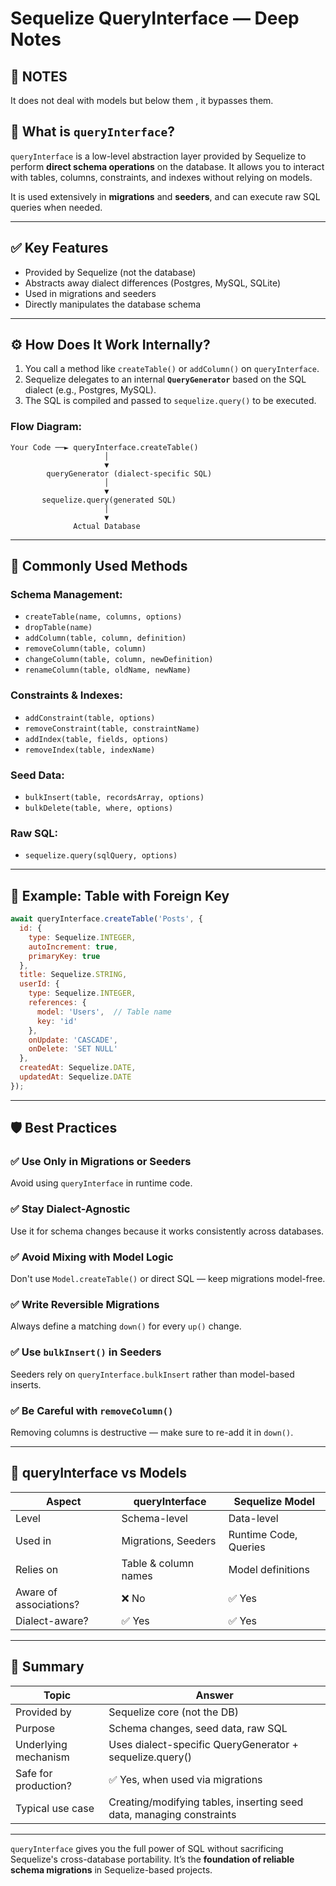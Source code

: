 # Sequelize QueryInterface — Deep Notes

## 🌟 NOTES
It does not deal with models but below them , it bypasses them.

## 🧰 What is `queryInterface`?

`queryInterface` is a low-level abstraction layer provided by Sequelize to perform **direct schema operations** on the database. It allows you to interact with tables, columns, constraints, and indexes without relying on models.

It is used extensively in **migrations** and **seeders**, and can execute raw SQL queries when needed.

---

## ✅ Key Features

* Provided by Sequelize (not the database)
* Abstracts away dialect differences (Postgres, MySQL, SQLite)
* Used in migrations and seeders
* Directly manipulates the database schema

---

## ⚙️ How Does It Work Internally?

1. You call a method like `createTable()` or `addColumn()` on `queryInterface`.
2. Sequelize delegates to an internal **`QueryGenerator`** based on the SQL dialect (e.g., Postgres, MySQL).
3. The SQL is compiled and passed to `sequelize.query()` to be executed.

### Flow Diagram:

```
Your Code ──► queryInterface.createTable()
                     │
                     ▼
        queryGenerator (dialect-specific SQL)
                     │
                     ▼
       sequelize.query(generated SQL)
                     │
                     ▼
              Actual Database
```

---

## 🔧 Commonly Used Methods

### Schema Management:

* `createTable(name, columns, options)`
* `dropTable(name)`
* `addColumn(table, column, definition)`
* `removeColumn(table, column)`
* `changeColumn(table, column, newDefinition)`
* `renameColumn(table, oldName, newName)`

### Constraints & Indexes:

* `addConstraint(table, options)`
* `removeConstraint(table, constraintName)`
* `addIndex(table, fields, options)`
* `removeIndex(table, indexName)`

### Seed Data:

* `bulkInsert(table, recordsArray, options)`
* `bulkDelete(table, where, options)`

### Raw SQL:

* `sequelize.query(sqlQuery, options)`

---

## 🔐 Example: Table with Foreign Key

```js
await queryInterface.createTable('Posts', {
  id: {
    type: Sequelize.INTEGER,
    autoIncrement: true,
    primaryKey: true
  },
  title: Sequelize.STRING,
  userId: {
    type: Sequelize.INTEGER,
    references: {
      model: 'Users',  // Table name
      key: 'id'
    },
    onUpdate: 'CASCADE',
    onDelete: 'SET NULL'
  },
  createdAt: Sequelize.DATE,
  updatedAt: Sequelize.DATE
});
```

---

## 🛡️ Best Practices

### ✅ Use Only in Migrations or Seeders

Avoid using `queryInterface` in runtime code.

### ✅ Stay Dialect-Agnostic

Use it for schema changes because it works consistently across databases.

### ✅ Avoid Mixing with Model Logic

Don't use `Model.createTable()` or direct SQL — keep migrations model-free.

### ✅ Write Reversible Migrations

Always define a matching `down()` for every `up()` change.

### ✅ Use `bulkInsert()` in Seeders

Seeders rely on `queryInterface.bulkInsert` rather than model-based inserts.

### ✅ Be Careful with `removeColumn()`

Removing columns is destructive — make sure to re-add it in `down()`.

---

## 🔎 queryInterface vs Models

| Aspect                 | queryInterface       | Sequelize Model       |
| ---------------------- | -------------------- | --------------------- |
| Level                  | Schema-level         | Data-level            |
| Used in                | Migrations, Seeders  | Runtime Code, Queries |
| Relies on              | Table & column names | Model definitions     |
| Aware of associations? | ❌ No                 | ✅ Yes                 |
| Dialect-aware?         | ✅ Yes                | ✅ Yes                 |

---

## 🧠 Summary

| Topic                | Answer                                                               |
| -------------------- | -------------------------------------------------------------------- |
| Provided by          | Sequelize core (not the DB)                                          |
| Purpose              | Schema changes, seed data, raw SQL                                   |
| Underlying mechanism | Uses dialect-specific QueryGenerator + sequelize.query()             |
| Safe for production? | ✅ Yes, when used via migrations                                      |
| Typical use case     | Creating/modifying tables, inserting seed data, managing constraints |

---

`queryInterface` gives you the full power of SQL without sacrificing Sequelize's cross-database portability. It’s the **foundation of reliable schema migrations** in Sequelize-based projects.
